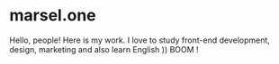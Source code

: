 # marsel.one
Hello, people! Here is my work.
I love to study front-end development, design, marketing and also learn English ))
BOOM !

